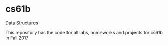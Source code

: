 # cs61b
Data Structures

This repository has the code for all labs, homeworks and projects for cs61b in Fall 2017
